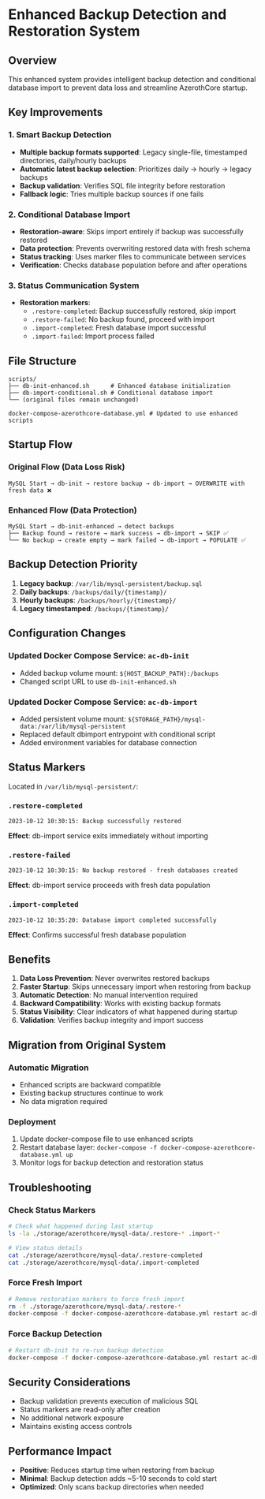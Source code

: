 # Enhanced Backup Detection and Restoration System

## Overview

This enhanced system provides intelligent backup detection and conditional database import to prevent data loss and streamline AzerothCore startup.

## Key Improvements

### 1. Smart Backup Detection
- **Multiple backup formats supported**: Legacy single-file, timestamped directories, daily/hourly backups
- **Automatic latest backup selection**: Prioritizes daily → hourly → legacy backups
- **Backup validation**: Verifies SQL file integrity before restoration
- **Fallback logic**: Tries multiple backup sources if one fails

### 2. Conditional Database Import
- **Restoration-aware**: Skips import entirely if backup was successfully restored
- **Data protection**: Prevents overwriting restored data with fresh schema
- **Status tracking**: Uses marker files to communicate between services
- **Verification**: Checks database population before and after operations

### 3. Status Communication System
- **Restoration markers**:
  - `.restore-completed`: Backup successfully restored, skip import
  - `.restore-failed`: No backup found, proceed with import
  - `.import-completed`: Fresh database import successful
  - `.import-failed`: Import process failed

## File Structure

```
scripts/
├── db-init-enhanced.sh      # Enhanced database initialization
├── db-import-conditional.sh # Conditional database import
└── (original files remain unchanged)

docker-compose-azerothcore-database.yml # Updated to use enhanced scripts
```

## Startup Flow

### Original Flow (Data Loss Risk)
```
MySQL Start → db-init → restore backup → db-import → OVERWRITE with fresh data ❌
```

### Enhanced Flow (Data Protection)
```
MySQL Start → db-init-enhanced → detect backups
├── Backup found → restore → mark success → db-import → SKIP ✅
└── No backup → create empty → mark failed → db-import → POPULATE ✅
```

## Backup Detection Priority

1. **Legacy backup**: `/var/lib/mysql-persistent/backup.sql`
2. **Daily backups**: `/backups/daily/{timestamp}/`
3. **Hourly backups**: `/backups/hourly/{timestamp}/`
4. **Legacy timestamped**: `/backups/{timestamp}/`

## Configuration Changes

### Updated Docker Compose Service: `ac-db-init`
- Added backup volume mount: `${HOST_BACKUP_PATH}:/backups`
- Changed script URL to use `db-init-enhanced.sh`

### Updated Docker Compose Service: `ac-db-import`
- Added persistent volume mount: `${STORAGE_PATH}/mysql-data:/var/lib/mysql-persistent`
- Replaced default dbimport entrypoint with conditional script
- Added environment variables for database connection

## Status Markers

Located in `/var/lib/mysql-persistent/`:

### `.restore-completed`
```
2023-10-12 10:30:15: Backup successfully restored
```
**Effect**: db-import service exits immediately without importing

### `.restore-failed`
```
2023-10-12 10:30:15: No backup restored - fresh databases created
```
**Effect**: db-import service proceeds with fresh data population

### `.import-completed`
```
2023-10-12 10:35:20: Database import completed successfully
```
**Effect**: Confirms successful fresh database population

## Benefits

1. **Data Loss Prevention**: Never overwrites restored backups
2. **Faster Startup**: Skips unnecessary import when restoring from backup
3. **Automatic Detection**: No manual intervention required
4. **Backward Compatibility**: Works with existing backup formats
5. **Status Visibility**: Clear indicators of what happened during startup
6. **Validation**: Verifies backup integrity and import success

## Migration from Original System

### Automatic Migration
- Enhanced scripts are backward compatible
- Existing backup structures continue to work
- No data migration required

### Deployment
1. Update docker-compose file to use enhanced scripts
2. Restart database layer: `docker-compose -f docker-compose-azerothcore-database.yml up`
3. Monitor logs for backup detection and restoration status

## Troubleshooting

### Check Status Markers
```bash
# Check what happened during last startup
ls -la ./storage/azerothcore/mysql-data/.restore-* .import-*

# View status details
cat ./storage/azerothcore/mysql-data/.restore-completed
cat ./storage/azerothcore/mysql-data/.import-completed
```

### Force Fresh Import
```bash
# Remove restoration markers to force fresh import
rm -f ./storage/azerothcore/mysql-data/.restore-*
docker-compose -f docker-compose-azerothcore-database.yml restart ac-db-import
```

### Force Backup Detection
```bash
# Restart db-init to re-run backup detection
docker-compose -f docker-compose-azerothcore-database.yml restart ac-db-init
```

## Security Considerations

- Backup validation prevents execution of malicious SQL
- Status markers are read-only after creation
- No additional network exposure
- Maintains existing access controls

## Performance Impact

- **Positive**: Reduces startup time when restoring from backup
- **Minimal**: Backup detection adds ~5-10 seconds to cold start
- **Optimized**: Only scans backup directories when needed